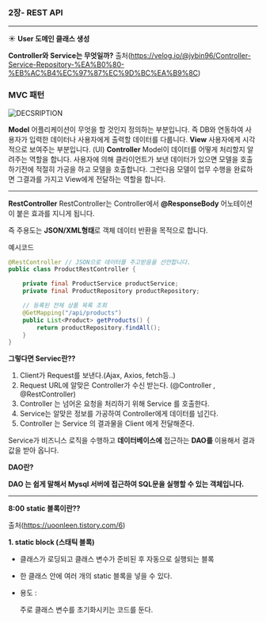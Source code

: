 ### 2장- REST API
___

:sunny: **User 도메인 클래스 생성**

**Controller와 Service는 무엇일까?**
출처(https://velog.io/@jybin96/Controller-Service-Repository-%EA%B0%80-%EB%AC%B4%EC%97%87%EC%9D%BC%EA%B9%8C)

### MVC 패턴
![DECSRIPTION](https://velog.velcdn.com/images%2Fjybin96%2Fpost%2Fe261b77f-8cdf-4e6c-9848-84b90d5bfabe%2F%E1%84%89%E1%85%B3%E1%84%8F%E1%85%B3%E1%84%85%E1%85%B5%E1%86%AB%E1%84%89%E1%85%A3%E1%86%BA%202021-11-16%20%E1%84%8B%E1%85%A9%E1%84%92%E1%85%AE%208.33.39.png)

**Model**
어플리케이션이 무엇을 할 것인지 정의하는 부분입니다. 즉 DB와 연동하여 사용자가 입력한 데이터나 사용자에게 출력할 데이터를 다룹니다.
**View**
사용자에게 시각적으로 보여주는 부분입니다. (UI)
**Controller**
Model이 데이터를 어떻게 처리할지 알려주는 역할을 합니다. 사용자에 의해 클라이언트가 보낸 데이터가 있으면 모델을 호출하기전에 적절히 가공을 하고 모델을 호출합니다. 그런다음 모델이 업무 수행을 완료하면 그결과를 가지고 View에게 전달하는 역할을 합니다.
___

**RestController**
RestController는 Controller에서 **@ResponseBody** 어노테이션이 붙은 효과를 지니게 됩니다.

즉 주용도는 **JSON/XML형태**로 객체 데이터 반환을 목적으로 합니다.

예시코드
```java
@RestController // JSON으로 데이터를 주고받음을 선언합니다.
public class ProductRestController {

    private final ProductService productService;
    private final ProductRepository productRepository;

    // 등록된 전체 상품 목록 조회
    @GetMapping("/api/products")
    public List<Product> getProducts() {
        return productRepository.findAll();
    }
}
```

**그렇다면 Serviec란??**

1. Client가 Request를 보낸다.(Ajax, Axios, fetch등..)
2. Request URL에 알맞은 Controller가 수신 받는다. (@Controller , @RestController)
3. Controller 는 넘어온 요청을 처리하기 위해 Service 를 호출한다.
4. Service는 알맞은 정보를 가공하여 Controller에게 데이터를 넘긴다.
5. Controller 는 Service 의 결과물을 Client 에게 전달해준다.


Service가 비즈니스 로직을 수행하고 **데이터베이스에** 접근하는 **DAO를** 이용해서 결과값을 받아 옵니다.

**DAO란?**

**DAO 는 쉽게 말해서 Mysql 서버에 접근하여 SQL문을 실행할 수 있는 객체입니다.**

___
**8:00**
**static 블록이란??**

출처(https://uoonleen.tistory.com/6)

**1. static block (스태틱 블록)**

- 클래스가 로딩되고 클래스 변수가 준비된 후 자동으로 실행되는 블록

- 한 클래스 안에 여러 개의 static 블록을 넣을 수 있다.

- 용도 :

  주로 클래스 변수를 초기화시키는 코드를 둔다.


